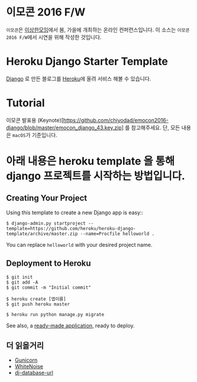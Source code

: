 # 이모콘 2016 F/W
`이모콘`은 [이상한모임](http://blog.weirdx.io)에서 봄, 가을에 개최하는 온라인 컨퍼런스입니다.
이 소스는 `이모콘 2016 F/W`에서 시연을 위해 작성한 것입니다.

# Heroku Django Starter Template
[Django](www.djangoproject.com) 로 만든 블로그를 [Heroku](www.hreoku.com)에 올려 서비스 해볼 수 있습니다.

# Tutorial
이모콘 발표용 (Keynote)[https://github.com/chiyodad/emocon2016-django/blob/master/emocon_django_43.key.zip] 를 참고해주세요.
단, 모든 내용은 `macOS`가 기준입니다.

# 아래 내용은 heroku template 을 통해 django 프로젝트를 시작하는 방법입니다.

## Creating Your Project

Using this template to create a new Django app is easy::

    $ django-admin.py startproject --template=https://github.com/heroku/heroku-django-template/archive/master.zip --name=Procfile helloworld .

You can replace ``helloworld`` with your desired project name.

## Deployment to Heroku

    $ git init
    $ git add -A
    $ git commit -m "Initial commit"

    $ heroku create [앱이름]
    $ git push heroku master

    $ heroku run python manage.py migrate

See also, a [ready-made application](https://github.com/heroku/python-getting-started), ready to deploy.

## 더 읽을거리

- [Gunicorn](https://warehouse.python.org/project/gunicorn/)
- [WhiteNoise](https://warehouse.python.org/project/whitenoise/)
- [dj-database-url](https://warehouse.python.org/project/dj-database-url/)
